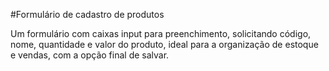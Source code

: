 #Formulário de cadastro de produtos

Um formulário com caixas input para preenchimento, solicitando código, nome, quantidade e valor do produto, ideal para a organização de estoque e vendas, com a opção final de salvar.
